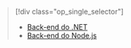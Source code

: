 > [!div class="op_single_selector"]
> * [Back-end do .NET](../articles/app-service-mobile/app-service-mobile-dotnet-backend-how-to-use-server-sdk.md)
> * [Back-end do Node.js](../articles/app-service-mobile/app-service-mobile-node-backend-how-to-use-server-sdk.md)
> 
> 



<!--HONumber=Nov16_HO3-->


